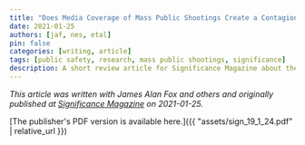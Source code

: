 ```yaml
---
title: "Does Media Coverage of Mass Public Shootings Create a Contagion Effect?"
date: 2021-01-25
authors: [jaf, nes, etal]
pin: false
categories: [writing, article]
tags: [public safety, research, mass public shootings, significance]
description: A short review article for Significance Magazine about the contagion effect in mass public shootings.
---
```


*This article was written with James Alan Fox and others and originally published at [Significance Magazine](https://doi.org/10.1111/1740-9713.01610) on 2021-01-25.*

[The publisher's PDF version is available here.]({{ "assets/sign_19_1_24.pdf" | relative_url }})
